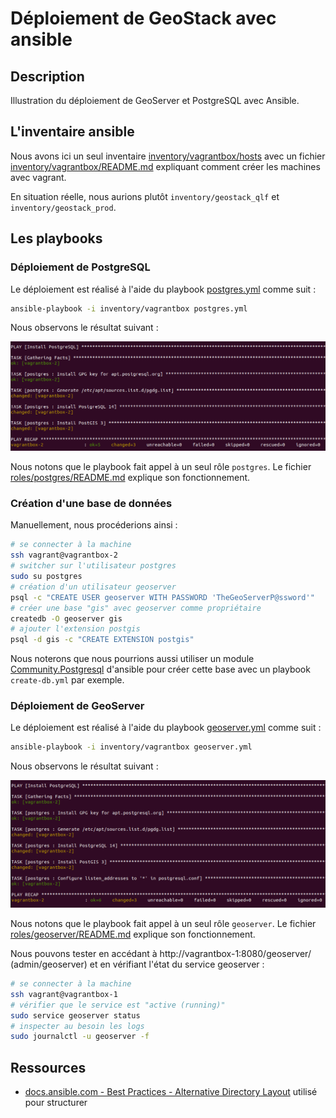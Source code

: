 # Déploiement de GeoStack avec ansible

## Description

Illustration du déploiement de GeoServer et PostgreSQL avec Ansible.

## L'inventaire ansible

Nous avons ici un seul inventaire [inventory/vagrantbox/hosts](inventory/vagrantbox/hosts) avec un fichier [inventory/vagrantbox/README.md](inventory/vagrantbox/README.md) expliquant comment créer les machines avec vagrant.

En situation réelle, nous aurions plutôt `inventory/geostack_qlf` et `inventory/geostack_prod`.

## Les playbooks

### Déploiement de PostgreSQL

Le déploiement est réalisé à l'aide du playbook [postgres.yml](postgres.yml) comme suit :

```bash
ansible-playbook -i inventory/vagrantbox postgres.yml
```

Nous observons le résultat suivant :

![ansible-playbook postgres.yml](docs/ansible-playbook-postgres.png)

Nous notons que le playbook fait appel à un seul rôle `postgres`. Le fichier [roles/postgres/README.md](roles/postgres/README.md) explique son fonctionnement.

### Création d'une base de données

Manuellement, nous procéderions ainsi :

```bash
# se connecter à la machine
ssh vagrant@vagrantbox-2
# switcher sur l'utilisateur postgres
sudo su postgres
# création d'un utilisateur geoserver
psql -c "CREATE USER geoserver WITH PASSWORD 'TheGeoServerP@ssword'"
# créer une base "gis" avec geoserver comme propriétaire
createdb -O geoserver gis
# ajouter l'extension postgis
psql -d gis -c "CREATE EXTENSION postgis"
```

Nous noterons que nous pourrions aussi utiliser un module [Community.Postgresql](https://docs.ansible.com/ansible/latest/collections/community/postgresql/index.html#plugin-index) d'ansible pour créer cette base avec un playbook `create-db.yml` par exemple.


### Déploiement de GeoServer

Le déploiement est réalisé à l'aide du playbook [geoserver.yml](geoserver.yml) comme suit :

```bash
ansible-playbook -i inventory/vagrantbox geoserver.yml
```

Nous observons le résultat suivant :

![ansible-playbook geoserver.yml](docs/ansible-playbook-geoserver.png)

Nous notons que le playbook fait appel à un seul rôle `geoserver`. Le fichier [roles/geoserver/README.md](roles/geoserver/README.md) explique son fonctionnement.

Nous pouvons tester en accédant à http://vagrantbox-1:8080/geoserver/ (admin/geoserver) et en vérifiant l'état du service geoserver :

```bash
# se connecter à la machine
ssh vagrant@vagrantbox-1
# vérifier que le service est "active (running)"
sudo service geoserver status
# inspecter au besoin les logs
sudo journalctl -u geoserver -f
```

## Ressources

* [docs.ansible.com - Best Practices - Alternative Directory Layout](https://docs.ansible.com/ansible/2.9/user_guide/playbooks_best_practices.html#alternative-directory-layout) utilisé pour structurer

